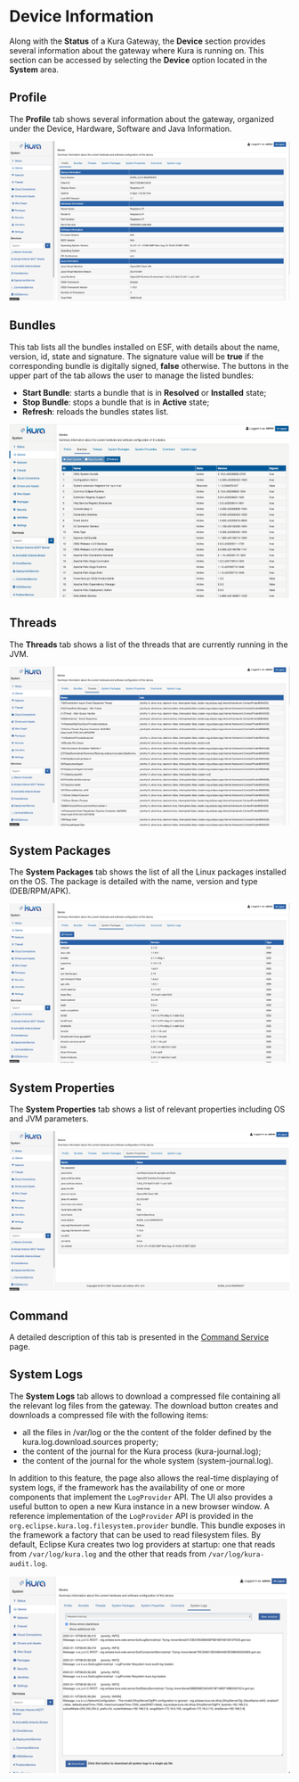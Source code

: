 # Device Information

Along with the **Status** of a Kura Gateway, the **Device** section provides several information about the  gateway where Kura is running on. This section can be accessed by selecting the **Device** option located in the **System** area.

## Profile
The **Profile** tab shows several information about the gateway, organized under the Device, Hardware, Software and Java Information.

![Device profile](./images/DeviceProfile.png)

## Bundles
This tab lists all the bundles installed on ESF, with details about the name, version, id, state and signature.
The signature value will be **true** if the corresponding bundle is digitally signed, **false** otherwise.
The buttons in the upper part of the tab allows the user to manage the listed bundles:

 - **Start Bundle**: starts a bundle that is in **Resolved** or **Installed** state;
 - **Stop Bundle**: stops a bundle that is in **Active** state;
 - **Refresh**: reloads the bundles states list.

![Device bundles](./images/DeviceBundles.png)

## Threads
The **Threads** tab shows a list of the threads that are currently running in the JVM.

![Device threads](./images/DeviceThreads.png)

## System Packages
The **System Packages** tab shows the list of all the Linux packages installed on the OS. The package is detailed with the name, version and type (DEB/RPM/APK).

![Device system packages](./images/DeviceSystemPackages.png)

## System Properties
The **System Properties** tab shows a list of relevant properties including OS and JVM parameters.

![Device system properties](./images/DeviceSystemProperties.png)

## Command
A detailed description of this tab is presented in the [Command Service](command-service.md) page.

## System Logs
The **System Logs** tab allows to download a compressed file containing all the relevant log files from the gateway. The download button creates and downloads a compressed file with the following items:

 - all the files in /var/log or the the content of the folder defined by the kura.log.download.sources property;
 - the content of the journal for the Kura process (kura-journal.log);
 - the content of the journal for the whole system (system-journal.log).
 
In addition to this feature, the page also allows the real-time displaying of system logs, if the framework has the availability of one or more components that  implement the `LogProvider` API. The UI also provides a useful button to open a new Kura instance in a new browser window.
A reference implementation of the `LogProvider` API is provided in the  `org.eclipse.kura.log.filesystem.provider` bundle. This bundle exposes in the framework a factory that can be used to read filesystem files. By default, Eclipse Kura creates two log providers at startup: one that reads from `/var/log/kura.log` and the other that reads from `/var/log/kura-audit.log`.

![Device system logs](./images/DeviceSystemLogs.png)
